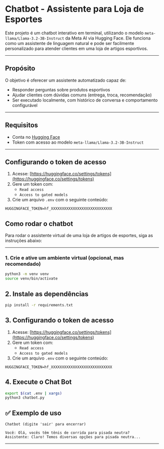 # Chatbot - Assistente para Loja de Esportes

Este projeto é um chatbot interativo em terminal, utilizando o modelo `meta-llama/Llama-3.2-3B-Instruct` da Meta AI via Hugging Face. Ele funciona como um assistente de linguagem natural e pode ser facilmente personalizado para atender clientes em uma loja de artigos esportivos.

---

## Propósito

O objetivo é oferecer um assistente automatizado capaz de:
- Responder perguntas sobre produtos esportivos
- Ajudar clientes com dúvidas comuns (entrega, troca, recomendação)
- Ser executado localmente, com histórico de conversa e comportamento configurável

---

## Requisitos

- Conta no [Hugging Face](https://huggingface.co/)
- Token com acesso ao modelo `meta-llama/Llama-3.2-3B-Instruct`

---

## Configurando o token de acesso

1. Acesse: [https://huggingface.co/settings/tokens](https://huggingface.co/settings/tokens)
2. Gere um token com:
   - `Read access`
   - `Access to gated models`
3. Crie um arquivo `.env` com o seguinte conteúdo:

```env
HUGGINGFACE_TOKEN=hf_XXXXXXXXXXXXXXXXXXXXXXXXXXXX
```

## Como rodar o chatbot

Para rodar o assistente virtual de uma loja de artigos de esportes, siga as instruções abaixo:

---

### 1. Crie e ative um ambiente virtual (opcional, mas recomendado)

```bash
python3 -m venv venv
source venv/bin/activate
```

## 2. Instale as dependências

```bash
pip install -r requirements.txt
```

## 3. Configurando o token de acesso

1. Acesse: [https://huggingface.co/settings/tokens](https://huggingface.co/settings/tokens)
2. Gere um token com:
   - `Read access`
   - `Access to gated models`
3. Crie um arquivo `.env` com o seguinte conteúdo:

```env
HUGGINGFACE_TOKEN=hf_XXXXXXXXXXXXXXXXXXXXXXXXXXXX
```

## 4. Execute o Chat Bot

```bash
export $(cat .env | xargs)
python3 chatbot.py
```


## ✅ Exemplo de uso

    Chatbot (digite 'sair' para encerrar)

    Você: Olá, vocês têm tênis de corrida para pisada neutra?
    Assistente: Claro! Temos diversas opções para pisada neutra...


---